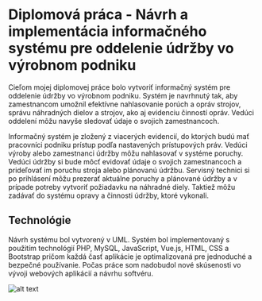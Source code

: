 # Diplomová práca - Návrh a implementácia informačného systému pre oddelenie údržby vo výrobnom podniku

Cieľom mojej diplomovej práce bolo vytvoriť informačný systém pre oddelenie údržby vo výrobnom podniku. Systém je navrhnutý tak, aby zamestnancom umožnil efektívne nahlasovanie porúch a opráv strojov, správu náhradných dielov a strojov, ako aj evidenciu činností opráv. Vedúci oddelení môžu navyše sledovať údaje o svojich zamestnancoch.

Informačný systém je zložený z viacerých evidencií, do ktorých budú mať pracovníci podniku prístup podľa nastavených prístupových práv. Vedúci výroby alebo zamestnanci údržby môžu nahlasovať v systéme poruchy. Vedúci údržby si bude môcť evidovať údaje o svojich zamestnancoch a prideľovať im poruchu stroja alebo plánovanú údržbu.
Servisný technici si po prihlásení môžu prezerať aktuálne poruchy a plánované údržby a v prípade potreby vytvoriť požiadavku na náhradné diely. Taktiež môžu zadávať do systému opravy a činnosti údržby, ktoré vykonali.

## Technológie

Návrh systému bol vytvorený v UML. Systém bol implementovaný s použitím technológií PHP, MySQL, JavaScript, Vue.js, HTML, CSS a Bootstrap pričom každá časť aplikácie je optimalizovaná pre jednoduché a bezpečné používanie. Počas práce som nadobudol nové skúsenosti vo vývoji webových aplikácií a návrhu softvéru.

![alt text](https://michal.pacesa.sk/wp-content/uploads/2024/08/diplomova-praca-informacny-system-pre-oddelenie-udrzby.webp)

